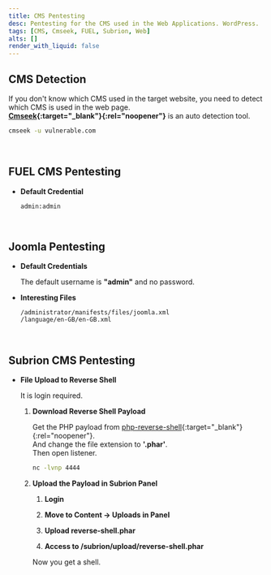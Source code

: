 ```yaml
---
title: CMS Pentesting
desc: Pentesting for the CMS used in the Web Applications. WordPress.
tags: [CMS, Cmseek, FUEL, Subrion, Web]
alts: []
render_with_liquid: false
---
```


## CMS Detection

If you don't know which CMS used in the target website, you need to detect which CMS is used in the web page.  
**[Cmseek](https://github.com/Tuhinshubhra/CMSeeK){:target="_blank"}{:rel="noopener"}** is an auto detection tool.

```sh
cmseek -u vulnerable.com
```

<br />

## FUEL CMS Pentesting

- **Default Credential**

    ```
    admin:admin
    ```

<br />

## Joomla Pentesting

- **Default Credentials**

    The default username is **"admin"** and no password.

- **Interesting Files**

    ```
    /administrator/manifests/files/joomla.xml
    /language/en-GB/en-GB.xml
    ```

<br />

## Subrion CMS Pentesting

- **File Upload to Reverse Shell**

    It is login required.

    1. **Download Reverse Shell Payload**

        Get the PHP payload from [php-reverse-shell](https://github.com/pentestmonkey/php-reverse-shell){:target="_blank"}{:rel="noopener"}.  
        And change the file extension to **'.phar'**.  
        Then open listener.

        ```sh
        nc -lvnp 4444
        ```

    2. **Upload the Payload in Subrion Panel**

        1. **Login**

        2. **Move to Content -> Uploads in Panel**

        3. **Upload reverse-shell.phar**

        4. **Access to /subrion/upload/reverse-shell.phar**

        Now you get a shell.
